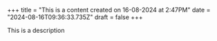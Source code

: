 +++
title = "This is a content created on 16-08-2024 at 2:47PM"
date = "2024-08-16T09:36:33.735Z"
draft = false
+++

  This is a description
        